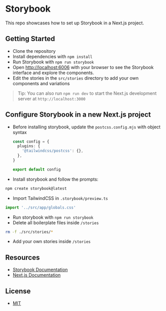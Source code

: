 # Storybook

This repo showcases how to set up Storybook in a Next.js project.

## Getting Started

- Clone the repository
- Install dependencies with `npm install`
- Run Storybook with `npm run storybook`
- Open [http://localhost:6006](http://localhost:6006) with your browser to see the Storybook interface and explore the components.
- Edit the stories in the `src/stories` directory to add your own components and variations

> Tip: You can also run `npm run dev` to start the Next.js development server at `http://localhost:3000`

## Configure Storybook in a new Next.js project

- Before installing storybook, update the `postcss.config.mjs` with object syntax

  ```ts
  const config = {
    plugins: {
      '@tailwindcss/postcss': {},
    },
  }

  export default config
  ```

- Install storybook and follow the prompts:

```bash
npm create storybook@latest
```

- Import TailwindCSS in `.storybook/preview.ts`

```ts
import '../src/app/globals.css'
```

- Run storybook with `npm run storybook`
- Delete all boilerplate files inside `/stories`

```bash
rm -f ./src/stories/*
```

- Add your own stories inside `/stories`

## Resources

- [Storybook Documentation](https://storybook.js.org/)
- [Next.js Documentation](https://nextjs.org/)

## License

- [MIT](LICENSE.md)
